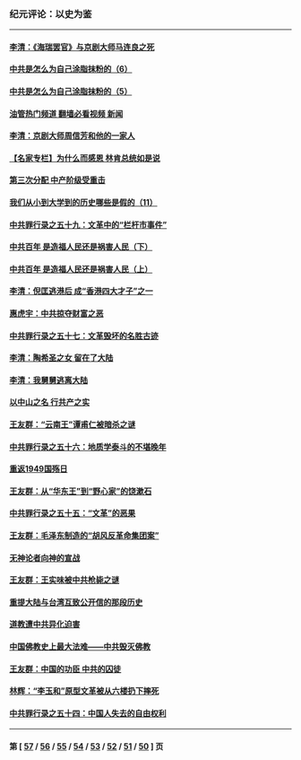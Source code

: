 ### 纪元评论：以史为鉴
---
#### [李清：《海瑞罢官》与京剧大师马连良之死](../../pages/nsc1028/n13412316.md?12050330) 
#### [中共是怎么为自己涂脂抹粉的（6）](../../pages/nsc1028/n13412021.md?12050330) 
#### [中共是怎么为自己涂脂抹粉的（5）](../../pages/nsc1028/n13405477.md?12050330) 
#### [油管热门频道 翻墙必看视频 新闻](ok?12050330)
#### [李清：京剧大师周信芳和他的一家人](../../pages/nsc1028/n13391411.md?12050330) 
#### [【名家专栏】为什么而感恩 林肯总统如是说](../../pages/nsc1028/n13402501.md?12050330) 
#### [第三次分配 中产阶级受重击](../../pages/nsc1028/n13401007.md?12050330) 
#### [我们从小到大学到的历史哪些是假的（11）](../../pages/nsc1028/n13395097.md?12050330) 
#### [中共罪行录之五十九：文革中的“栏杆市事件”](../../pages/nsc1028/n13390605.md?12050330) 
#### [中共百年 是造福人民还是祸害人民（下）](../../pages/nsc1028/n13389389.md?12050330) 
#### [中共百年 是造福人民还是祸害人民（上）](../../pages/nsc1028/n13388697.md?12050330) 
#### [李清：倪匡逃港后 成“香港四大才子”之一](../../pages/nsc1028/n13377522.md?12050330) 
#### [惠虎宇：中共掠夺财富之恶](../../pages/nsc1028/n13374142.md?12050330) 
#### [中共罪行录之五十七：文革毁坏的名胜古迹](../../pages/nsc1028/n13373282.md?12050330) 
#### [李清：陶希圣之女 留在了大陆](../../pages/nsc1028/n13367727.md?12050330) 
#### [李清：我舅舅逃离大陆](../../pages/nsc1028/n13343329.md?12050330) 
#### [以中山之名 行共产之实](../../pages/nsc1028/n13346437.md?12050330) 
#### [王友群：“云南王”谭甫仁被暗杀之谜](../../pages/nsc1028/n13357123.md?12050330) 
#### [中共罪行录之五十六：地质学泰斗的不堪晚年](../../pages/nsc1028/n13355675.md?12050330) 
#### [重返1949国殇日](../../pages/nsc1028/n13346372.md?12050330) 
#### [王友群：从“华东王”到“野心家”的饶漱石](../../pages/nsc1028/n13346037.md?12050330) 
#### [中共罪行录之五十五：“文革”的恶果](../../pages/nsc1028/n13324062.md?12050330) 
#### [王友群：毛泽东制造的“胡风反革命集团案”](../../pages/nsc1028/n13324909.md?12050330) 
#### [无神论者向神的宣战](../../pages/nsc1028/n13281535.md?12050330) 
#### [王友群：王实味被中共枪毙之谜](../../pages/nsc1028/n13307502.md?12050330) 
#### [重提大陆与台湾互致公开信的那段历史](../../pages/nsc1028/n13305095.md?12050330) 
#### [道教遭中共异化迫害](../../pages/nsc1028/n13281463.md?12050330) 
#### [中国佛教史上最大法难——中共毁灭佛教](../../pages/nsc1028/n13281397.md?12050330) 
#### [王友群：中国的功臣 中共的囚徒](../../pages/nsc1028/n13291790.md?12050330) 
#### [林辉：“李玉和”原型文革被从六楼扔下摔死](../../pages/nsc1028/n13291564.md?12050330) 
#### [中共罪行录之五十四：中国人失去的自由权利](../../pages/nsc1028/n13290123.md?12050330) 

---
#### 第 [ [57](./57.md?12050330) / [56](./56.md?12050330) / [55](./55.md?12050330) / [54](./54.md?12050330) / [53](./53.md?12050330) / [52](./52.md?12050330) / [51](./51.md?12050330) / [50](./50.md?12050330) ] 页
